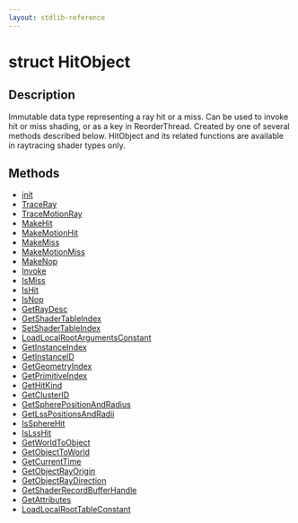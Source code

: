 ```yaml
---
layout: stdlib-reference
---
```


# struct HitObject

## Description

Immutable data type representing a ray hit or a miss. Can be used to invoke hit or miss shading,
or as a key in ReorderThread. Created by one of several methods described below. HitObject
and its related functions are available in raytracing shader types only.


## Methods

* [init](init)
* [TraceRay](traceray-05)
* [TraceMotionRay](tracemotionray-05b)
* [MakeHit](makehit-04)
* [MakeMotionHit](makemotionhit-04a)
* [MakeMiss](makemiss-04)
* [MakeMotionMiss](makemotionmiss-04a)
* [MakeNop](makenop-04)
* [Invoke](invoke-0)
* [IsMiss](ismiss-02)
* [IsHit](ishit-02)
* [IsNop](isnop-02)
* [GetRayDesc](getraydesc-036)
* [GetShaderTableIndex](getshadertableindex-039e)
* [SetShaderTableIndex](setshadertableindex-039e)
* [LoadLocalRootArgumentsConstant](loadlocalrootargumentsconstant-049dm)
* [GetInstanceIndex](getinstanceindex-03b)
* [GetInstanceID](getinstanceid-03bc)
* [GetGeometryIndex](getgeometryindex-03b)
* [GetPrimitiveIndex](getprimitiveindex-03c)
* [GetHitKind](gethitkind-036)
* [GetClusterID](getclusterid-03ab)
* [GetSpherePositionAndRadius](getspherepositionandradius-039hk)
* [GetLssPositionsAndRadii](getlsspositionsandradii-036fi)
* [IsSphereHit](isspherehit-028)
* [IsLssHit](islsshit-025)
* [GetWorldToObject](getworldtoobject-038a)
* [GetObjectToWorld](getobjecttoworld-039b)
* [GetCurrentTime](getcurrenttime-03a)
* [GetObjectRayOrigin](getobjectrayorigin-039c)
* [GetObjectRayDirection](getobjectraydirection-039c)
* [GetShaderRecordBufferHandle](getshaderrecordbufferhandle-039fl)
* [GetAttributes](getattributes-03)
* [LoadLocalRootTableConstant](loadlocalroottableconstant-049di)


<!-- RTD-TOC-START
```{toctree}
:titlesonly:
:hidden:

GetAttributes <getattributes-03>
GetClusterID <getclusterid-03ab>
GetCurrentTime <getcurrenttime-03a>
GetGeometryIndex <getgeometryindex-03b>
GetHitKind <gethitkind-036>
GetInstanceID <getinstanceid-03bc>
GetInstanceIndex <getinstanceindex-03b>
GetLssPositionsAndRadii <getlsspositionsandradii-036fi>
GetObjectRayDirection <getobjectraydirection-039c>
GetObjectRayOrigin <getobjectrayorigin-039c>
GetObjectToWorld <getobjecttoworld-039b>
GetPrimitiveIndex <getprimitiveindex-03c>
GetRayDesc <getraydesc-036>
GetShaderRecordBufferHandle <getshaderrecordbufferhandle-039fl>
GetShaderTableIndex <getshadertableindex-039e>
GetSpherePositionAndRadius <getspherepositionandradius-039hk>
GetWorldToObject <getworldtoobject-038a>
Invoke <invoke-0>
IsHit <ishit-02>
IsLssHit <islsshit-025>
IsMiss <ismiss-02>
IsNop <isnop-02>
IsSphereHit <isspherehit-028>
LoadLocalRootArgumentsConstant <loadlocalrootargumentsconstant-049dm>
LoadLocalRootTableConstant <loadlocalroottableconstant-049di>
MakeHit <makehit-04>
MakeMiss <makemiss-04>
MakeMotionHit <makemotionhit-04a>
MakeMotionMiss <makemotionmiss-04a>
MakeNop <makenop-04>
SetShaderTableIndex <setshadertableindex-039e>
TraceMotionRay <tracemotionray-05b>
TraceRay <traceray-05>
init <init>
```
RTD-TOC-END -->
